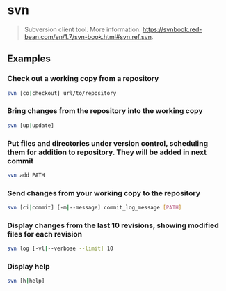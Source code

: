 # svn

> Subversion client tool. More information: <https://svnbook.red-bean.com/en/1.7/svn-book.html#svn.ref.svn>.

## Examples

### Check out a working copy from a repository

```bash
svn [co|checkout] url/to/repository
```

### Bring changes from the repository into the working copy

```bash
svn [up|update]
```

### Put files and directories under version control, scheduling them for addition to repository. They will be added in next commit

```bash
svn add PATH
```

### Send changes from your working copy to the repository

```bash
svn [ci|commit] [-m|--message] commit_log_message [PATH]
```

### Display changes from the last 10 revisions, showing modified files for each revision

```bash
svn log [-vl|--verbose --limit] 10
```

### Display help

```bash
svn [h|help]
```
